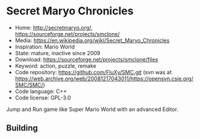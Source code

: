 # Secret Maryo Chronicles

- Home: http://secretmaryo.org/, https://sourceforge.net/projects/smclone/
- Media: https://en.wikipedia.org/wiki/Secret_Maryo_Chronicles
- Inspiration: Mario World
- State: mature, inactive since 2009
- Download: https://sourceforge.net/projects/smclone/files
- Keyword: action, puzzle, remake
- Code repository: https://github.com/FluXy/SMC.git (svn was at https://web.archive.org/web/20081217043011/https://opensvn.csie.org/SMC/SMC/)
- Code language: C++
- Code license: GPL-3.0

Jump and Run game like Super Mario World with an advanced Editor.

## Building
